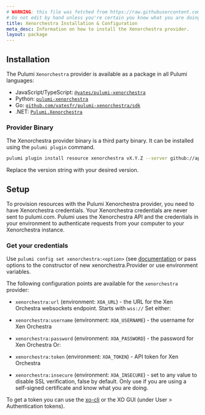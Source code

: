 ```yaml
---
# WARNING: this file was fetched from https://raw.githubusercontent.com/vatesfr/pulumi-xenorchestra/v2.1.0/docs/installation-configuration.md
# Do not edit by hand unless you're certain you know what you are doing!
title: Xenorchestra Installation & Configuration
meta_desc: Information on how to install the Xenorchestra provider.
layout: package
---
```


## Installation

The Pulumi `Xenorchestra` provider is available as a package in all Pulumi languages:

* JavaScript/TypeScript: [`@vates/pulumi-xenorchestra`](https://www.npmjs.com/package/@vates/pulumi-xenorchestra)
* Python: [`pulumi-xenorchestra`](https://pypi.org/project/pulumi-xenorchestra/)
* Go: [`github.com/vatesfr/pulumi-xenorchestra/sdk`](https://pkg.go.dev/github.com/vatesfr/pulumi-xenorchestra/sdk)
* .NET: [`Pulumi.Xenorchestra`](https://www.nuget.org/packages/Pulumi.Xenorchestra)

### Provider Binary

The Xenorchestra provider binary is a third party binary. It can be installed using the `pulumi plugin` command.

```bash
pulumi plugin install resource xenorchestra vX.Y.Z --server github://api.github.com/vatesfr/pulumi-xenorchestra
```

Replace the version string with your desired version.

## Setup

To provision resources with the Pulumi Xenorchestra provider, you need to have Xenorchestra credentials.
Your Xenorchestra credentials are never sent to pulumi.com. Pulumi uses the Xenorchestra API and the credentials in your environment to authenticate requests from your computer to your Xenorchestra instance.

### Get your credentials

Use `pulumi config set xenorchestra:<option>` (see [documentation](https://www.pulumi.com/docs/concepts/config/) or pass options to the constructor of new xenorchestra.Provider or use environment variables.

The following configuration points are available for the `xenorchestra` provider:

- `xenorchestra:url` (environment: `XOA_URL`) - the URL for the Xen Orchestra websockets endpoint. Starts with `wss://`
Set either:
- `xenorchestra:username` (environment: `XOA_USERNAME`) - the username for Xen Orchestra
- `xenorchestra:password` (environment: `XOA_PASSWORD`) - the password for Xen Orchestra
Or:
- `xenorchestra:token` (environment: `XOA_TOKEN`) - API token for Xen Orchestra

- `xenorchestra:insecure` (environment: `XOA_INSECURE`) - set to any value to disable SSL verification, false by default. Only use if you are using a self-signed certificate and know what you are doing.


To get a token you can use the [xo-cli](https://docs.xen-orchestra.com/architecture#xo-cli-cli) or the XO GUI (under User > Authentication tokens).

